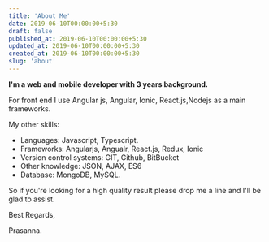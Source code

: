 ```yaml
---
title: 'About Me'
date: 2019-06-10T00:00:00+5:30
draft: false
published_at: 2019-06-10T00:00:00+5:30
updated_at: 2019-06-10T00:00:00+5:30
created_at: 2019-06-10T00:00:00+5:30
slug: 'about'
---
```

**I'm a web and mobile developer with 3 years background.**

For front end I use Angular js, Angular, Ionic, React.js,Nodejs as a main frameworks. 

My other skills:

* Languages: Javascript, Typescript.
* Frameworks: Angularjs, Angualr, React.js, Redux, Ionic
* Version control systems: GIT, Github, BitBucket
* Other knowledge: JSON, AJAX, ES6
* Database: MongoDB, MySQL.

So if you're looking for a high quality result please drop me a line and I'll be glad to assist.

Best Regards,

Prasanna.